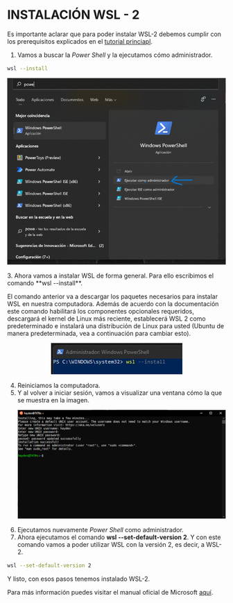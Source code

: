 # INSTALACIÓN WSL - 2 
Es importante aclarar que para poder instalar WSL-2 debemos cumplir con los prerequisitos explicados en el [tutorial princiapl](https://github.com/ChepeAicrag/Instalacion-Docker-Desktop#Prerequisitos).
  
1. Vamos a buscar la *Power Shell* y la ejecutamos cómo administrador. 

  ```bash
  wsl --install
  ```
  
   <p align="center">
    <img src="./images/shell.png" />
   </p>
3. Ahora vamos a instalar WSL de forma general. Para ello escribimos el comando **wsl --install**.

El comando anterior va a descargar los paquetes necesarios para instalar WSL en nuestra computadora. Además de acuerdo con la documentación este comando habilitará los    componentes opcionales requeridos, descargará el kernel de Linux más reciente, establecerá WSL 2 como predeterminado e instalará una distribución de Linux para usted (Ubuntu de manera predeterminada, vea a continuación para cambiar esto).
   <p align="center">
    <img src="./images/wsl-install.jpg" />
   </p> 

4. Reiniciamos la computadora. 
5. Y al volver a iniciar sesión, vamos a visualizar una ventana cómo la que se muestra en la imagen. 
   <p align="center">
    <img src="./images/ubuntu.png" />
   </p> 
6. Ejecutamos nuevamente *Power Shell* como administrador.
7. Ahora ejecutamos el comando **wsl --set-default-version 2**. Y con este comando vamos a poder utilizar WSL con la versión 2, es decir, a WSL-2.
  ```bash
  wsl --set-default-version 2
  ```
Y listo, con esos pasos tenemos instalado WSL-2. 


Para más información puedes visitar el manual oficial de Microsoft [aquí](https://docs.microsoft.com/en-us/windows/wsl/install). 
